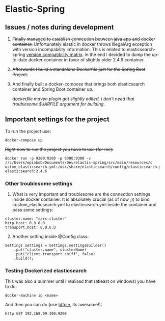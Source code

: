 # Elastic-Spring

## Issues / notes during development
1. ~~Finally managed to establish connection between java app and docker container.~~ Unfortunately elastic in docker throws IllegalArg exception with version incompability information. This is related to elasticsearch-spring [version compatibility matrix](https://github.com/spring-projects/spring-data-elasticsearch/wiki/Spring-Data-Elasticsearch---Spring-Boot---version-matrix).  In the end I decided to dump the up-to-date docker container in favor of slightly older 2.4.6 container.

2. ~~Afterwards I build a standalone Dockerfile just for the Spring Boot Project.~~

3. And finally built a docker-compose that brings both elasticsearch container and Spring Boot container up.

    _dockerfile maven plugin got slightly edited, I don't need that troublesome $JARFILE argument for building._
    

## Important settings for the project
To run the project use:

```
docker-compose up
```

~~Right now to run the project you have to use (for me):~~
```
docker run -p 9200:9200 -p 9300:9300 -v //c/Users/epiobob/Documents/Dev/elastic-spring/src/main/resources/c
ustom_elasticsearch.yml:/usr/share/elasticsearch/config/elasticsearch.yml elasticsearch:2.4.6
```

### Other troublesome settings
1. What is very important and troublesome are the connection settings inside docker container. It is absolutely crucial (as of now ;)) to bind custom_elasticsearch.yml to elasticsearch.yml inside the container and pass some settings:
```
cluster.name: "cars-cluster"
http.host: 0.0.0.0
transport.host: 0.0.0.0
```

2. Another setting inside @Config class:
```
Settings settings = Settings.settingsBuilder()
    .put("cluster.name", clusterName)
    .put("client.transport.sniff", false)
    .build();
```

### Testing Dockerized elasticsearch
This was also a bummer until I realised that (atleast on windows) you have to do:
```
docker-machine ip <name>
```
And then you can do (use [httpie](https://github.com/jakubroztocil/httpie), its awesome!):
```
http GET 192.168.99.100:9200
```



